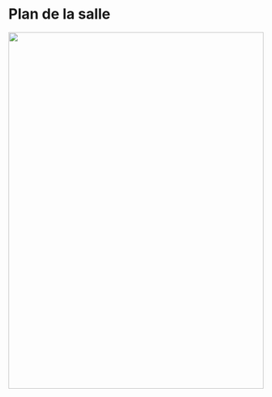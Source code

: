 # Plan de la salle
<img src="http://vectr.com/ocrozo/g1H1KqYDN8.svg?width=640&height=704&select=g1H1KqYDN8page0" width="100%" height="704">
